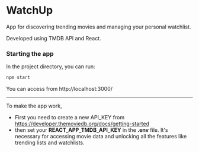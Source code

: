# WatchUp

App for discovering trending movies and managing your personal watchlist.

Developed using TMDB API and React.

### Starting the app

In the project directory, you can run:

```bash
npm start
```

You can access from http://localhost:3000/

---

To make the app work,

- First you need to create a new API_KEY from https://developer.themoviedb.org/docs/getting-started
- then set your <b>REACT_APP_TMDB_API_KEY</b> in the <b>.env</b> file. It's necessary for accessing movie data and unlocking all the features like trending lists and watchlists.

